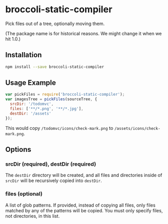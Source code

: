 # broccoli-static-compiler

Pick files out of a tree, optionally moving them.

(The package name is for historical reasons. We might change it when we hit
1.0.)

## Installation

```bash
npm install --save broccoli-static-compiler
```

## Usage Example

```js
var pickFiles = require('broccoli-static-compiler');
var imagesTree = pickFiles(sourceTree, {
  srcDir: '/todomvc',
  files: ['**/*.png', '**/*.jpg'],
  destDir: '/assets'
});
```

This would copy `/todomvc/icons/check-mark.png` to
`/assets/icons/check-mark.png`.

## Options

### srcDir (required), destDir (required)

The `destDir` directory will be created, and all files and directories inside
of `srcDir` will be recursively copied into `destDir`.

### files (optional)

A list of glob patterns. If provided, instead of copying all files, only files
matched by any of the patterns will be copied. You must only specify files,
not directories, in this list.
